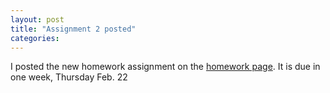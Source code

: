```yaml
---
layout: post
title: "Assignment 2 posted"
categories:
---
```


I posted the new homework assignment on the [homework page]({{site.baseurl}}/homework).
It is due in one week, Thursday Feb. 22
